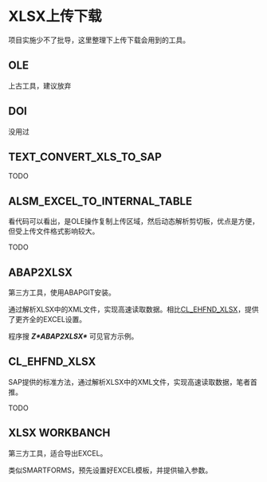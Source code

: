 # XLSX上传下载

项目实施少不了批导，这里整理下上传下载会用到的工具。

## OLE

上古工具，建议放弃

## DOI

没用过

## TEXT_CONVERT_XLS_TO_SAP

TODO

## ALSM_EXCEL_TO_INTERNAL_TABLE

看代码可以看出，是OLE操作复制上传区域，然后动态解析剪切板，优点是方便，但受上传文件格式影响较大。

TODO

## ABAP2XLSX

第三方工具，使用ABAPGIT安装。

通过解析XLSX中的XML文件，实现高速读取数据。相比[CL_EHFND_XLSX](#cl_ehfnd_xlsx)，提供了更齐全的EXCEL设置。

程序搜 ***Z\*ABAP2XLSX\**** 可见官方示例。

## CL_EHFND_XLSX

SAP提供的标准方法，通过解析XLSX中的XML文件，实现高速读取数据，笔者首推。

TODO

## XLSX WORKBANCH

第三方工具，适合导出EXCEL。

类似SMARTFORMS，预先设置好EXCEL模板，并提供输入参数。
